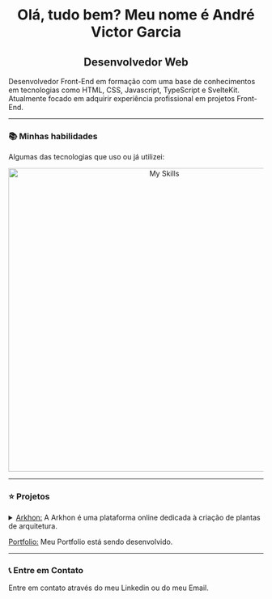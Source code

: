 <h1 align="center">Olá, tudo bem? Meu nome é André Victor Garcia</h1>
<h2 align="center">Desenvolvedor Web</h2>
<p>Desenvolvedor Front-End em formação com uma base de conhecimentos em tecnologias como HTML, CSS, Javascript, TypeScript e SvelteKit. Atualmente focado em adquirir experiência profissional em projetos Front-End.</p>

---

<h3>📚 Minhas habilidades</h3>
<p>Algumas das tecnologias que uso ou já utilizei:</p>
<div align="center"><a href="https://skillicons.dev"><img width="600" src="https://skillicons.dev/icons?i=html,css,tailwindcss,bootstrap,javascript,typescript,react,svelte,python,php,golang,wordpress&theme=dark&perline=15" alt="My Skills"/></a></div>

--- 

<h3>⭐ Projetos</h3>
<details>
  <summary><a href="https://github.com/swibly">Arkhon:</a> A Arkhon é uma plataforma online dedicada à criação de plantas de arquitetura.</summary>
  
  <p>A Arkhon foi um projeto desenvolvido pela Swibly como um Trabalho de Conclusão de Curso para a ETEC. Esta plataforma consistia na criação de plantas arquitetônicas de maneira digital, sendo possível criar e compartilhar plantas com outros usuários da comunidade.</p>

  <p>Tecnologias utilizadas:</p>
  <ul>
    <li>Sveltekit</li>
    <li>TailwindCSS + DaisyUI</li>
    <li>TypeScript</li>
    <li>FabricJS</li>
  </ul>
</details>

<p><a href="https://fantta.vercel.app">Portfolio:</a> Meu Portfolio está sendo desenvolvido.</p>

--- 

<h3>📞 Entre em Contato</h3>
<p>Entre em contato através do meu Linkedin ou do meu Email.</p>

